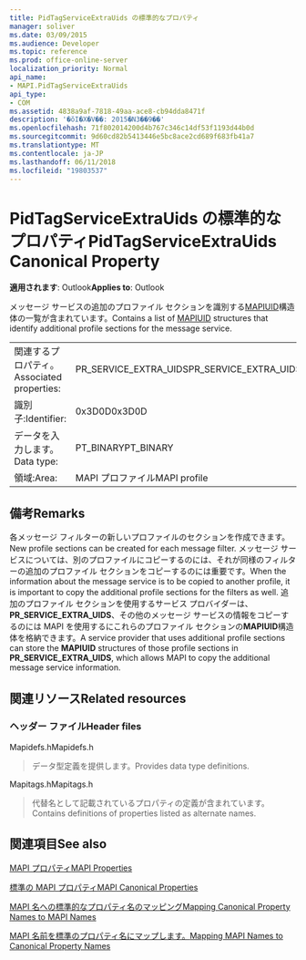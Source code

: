 ```yaml
---
title: PidTagServiceExtraUids の標準的なプロパティ
manager: soliver
ms.date: 03/09/2015
ms.audience: Developer
ms.topic: reference
ms.prod: office-online-server
localization_priority: Normal
api_name:
- MAPI.PidTagServiceExtraUids
api_type:
- COM
ms.assetid: 4838a9af-7818-49aa-ace8-cb94dda8471f
description: '�ŏI�X�V��: 2015�N3��9��'
ms.openlocfilehash: 71f802014200d4b767c346c14df53f1193d44b0d
ms.sourcegitcommit: 9d60cd82b5413446e5bc8ace2cd689f683fb41a7
ms.translationtype: MT
ms.contentlocale: ja-JP
ms.lasthandoff: 06/11/2018
ms.locfileid: "19803537"
---
```

# <a name="pidtagserviceextrauids-canonical-property"></a><span data-ttu-id="bbf30-103">PidTagServiceExtraUids の標準的なプロパティ</span><span class="sxs-lookup"><span data-stu-id="bbf30-103">PidTagServiceExtraUids Canonical Property</span></span>

  
  
<span data-ttu-id="bbf30-104">**適用されます**: Outlook</span><span class="sxs-lookup"><span data-stu-id="bbf30-104">**Applies to**: Outlook</span></span> 
  
<span data-ttu-id="bbf30-105">メッセージ サービスの追加のプロファイル セクションを識別する[MAPIUID](mapiuid.md)構造体の一覧が含まれています。</span><span class="sxs-lookup"><span data-stu-id="bbf30-105">Contains a list of [MAPIUID](mapiuid.md) structures that identify additional profile sections for the message service.</span></span> 
  
|||
|:-----|:-----|
|<span data-ttu-id="bbf30-106">関連するプロパティ。</span><span class="sxs-lookup"><span data-stu-id="bbf30-106">Associated properties:</span></span>  <br/> |<span data-ttu-id="bbf30-107">PR_SERVICE_EXTRA_UIDS</span><span class="sxs-lookup"><span data-stu-id="bbf30-107">PR_SERVICE_EXTRA_UIDS</span></span>  <br/> |
|<span data-ttu-id="bbf30-108">識別子:</span><span class="sxs-lookup"><span data-stu-id="bbf30-108">Identifier:</span></span>  <br/> |<span data-ttu-id="bbf30-109">0x3D0D</span><span class="sxs-lookup"><span data-stu-id="bbf30-109">0x3D0D</span></span>  <br/> |
|<span data-ttu-id="bbf30-110">データを入力します。</span><span class="sxs-lookup"><span data-stu-id="bbf30-110">Data type:</span></span>  <br/> |<span data-ttu-id="bbf30-111">PT_BINARY</span><span class="sxs-lookup"><span data-stu-id="bbf30-111">PT_BINARY</span></span>  <br/> |
|<span data-ttu-id="bbf30-112">領域:</span><span class="sxs-lookup"><span data-stu-id="bbf30-112">Area:</span></span>  <br/> |<span data-ttu-id="bbf30-113">MAPI プロファイル</span><span class="sxs-lookup"><span data-stu-id="bbf30-113">MAPI profile</span></span>  <br/> |
   
## <a name="remarks"></a><span data-ttu-id="bbf30-114">備考</span><span class="sxs-lookup"><span data-stu-id="bbf30-114">Remarks</span></span>

<span data-ttu-id="bbf30-115">各メッセージ フィルターの新しいプロファイルのセクションを作成できます。</span><span class="sxs-lookup"><span data-stu-id="bbf30-115">New profile sections can be created for each message filter.</span></span> <span data-ttu-id="bbf30-116">メッセージ サービスについては、別のプロファイルにコピーするのには、それが同様のフィルターの追加のプロファイル セクションをコピーするのには重要です。</span><span class="sxs-lookup"><span data-stu-id="bbf30-116">When the information about the message service is to be copied to another profile, it is important to copy the additional profile sections for the filters as well.</span></span> <span data-ttu-id="bbf30-117">追加のプロファイル セクションを使用するサービス プロバイダーは、 **PR_SERVICE_EXTRA_UIDS**、その他のメッセージ サービスの情報をコピーするのには MAPI を使用するにこれらのプロファイル セクションの**MAPIUID**構造体を格納できます。</span><span class="sxs-lookup"><span data-stu-id="bbf30-117">A service provider that uses additional profile sections can store the **MAPIUID** structures of those profile sections in **PR_SERVICE_EXTRA_UIDS**, which allows MAPI to copy the additional message service information.</span></span>
  
## <a name="related-resources"></a><span data-ttu-id="bbf30-118">関連リソース</span><span class="sxs-lookup"><span data-stu-id="bbf30-118">Related resources</span></span>

### <a name="header-files"></a><span data-ttu-id="bbf30-119">ヘッダー ファイル</span><span class="sxs-lookup"><span data-stu-id="bbf30-119">Header files</span></span>

<span data-ttu-id="bbf30-120">Mapidefs.h</span><span class="sxs-lookup"><span data-stu-id="bbf30-120">Mapidefs.h</span></span>
  
> <span data-ttu-id="bbf30-121">データ型定義を提供します。</span><span class="sxs-lookup"><span data-stu-id="bbf30-121">Provides data type definitions.</span></span>
    
<span data-ttu-id="bbf30-122">Mapitags.h</span><span class="sxs-lookup"><span data-stu-id="bbf30-122">Mapitags.h</span></span>
  
> <span data-ttu-id="bbf30-123">代替名として記載されているプロパティの定義が含まれています。</span><span class="sxs-lookup"><span data-stu-id="bbf30-123">Contains definitions of properties listed as alternate names.</span></span>
    
## <a name="see-also"></a><span data-ttu-id="bbf30-124">関連項目</span><span class="sxs-lookup"><span data-stu-id="bbf30-124">See also</span></span>



[<span data-ttu-id="bbf30-125">MAPI プロパティ</span><span class="sxs-lookup"><span data-stu-id="bbf30-125">MAPI Properties</span></span>](mapi-properties.md)
  
[<span data-ttu-id="bbf30-126">標準の MAPI プロパティ</span><span class="sxs-lookup"><span data-stu-id="bbf30-126">MAPI Canonical Properties</span></span>](mapi-canonical-properties.md)
  
[<span data-ttu-id="bbf30-127">MAPI 名への標準的なプロパティ名のマッピング</span><span class="sxs-lookup"><span data-stu-id="bbf30-127">Mapping Canonical Property Names to MAPI Names</span></span>](mapping-canonical-property-names-to-mapi-names.md)
  
[<span data-ttu-id="bbf30-128">MAPI 名前を標準のプロパティ名にマップします。</span><span class="sxs-lookup"><span data-stu-id="bbf30-128">Mapping MAPI Names to Canonical Property Names</span></span>](mapping-mapi-names-to-canonical-property-names.md)

